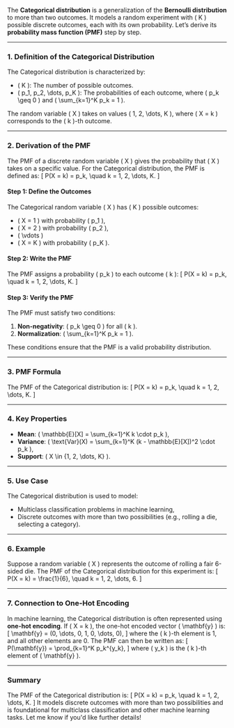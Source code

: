 The **Categorical distribution** is a generalization of the **Bernoulli distribution** to more than two outcomes. It models a random experiment with \( K \) possible discrete outcomes, each with its own probability. Let’s derive its **probability mass function (PMF)** step by step.

---

### **1. Definition of the Categorical Distribution**
The Categorical distribution is characterized by:
- \( K \): The number of possible outcomes.
- \( p_1, p_2, \dots, p_K \): The probabilities of each outcome, where \( p_k \geq 0 \) and \( \sum_{k=1}^K p_k = 1 \).

The random variable \( X \) takes on values \( 1, 2, \dots, K \), where \( X = k \) corresponds to the \( k \)-th outcome.

---

### **2. Derivation of the PMF**
The PMF of a discrete random variable \( X \) gives the probability that \( X \) takes on a specific value. For the Categorical distribution, the PMF is defined as:
\[
P(X = k) = p_k, \quad k = 1, 2, \dots, K.
\]

#### **Step 1: Define the Outcomes**
The Categorical random variable \( X \) has \( K \) possible outcomes:
- \( X = 1 \) with probability \( p_1 \),
- \( X = 2 \) with probability \( p_2 \),
- \( \vdots \)
- \( X = K \) with probability \( p_K \).

#### **Step 2: Write the PMF**
The PMF assigns a probability \( p_k \) to each outcome \( k \):
\[
P(X = k) = p_k, \quad k = 1, 2, \dots, K.
\]

#### **Step 3: Verify the PMF**
The PMF must satisfy two conditions:
1. **Non-negativity**: \( p_k \geq 0 \) for all \( k \).
2. **Normalization**: \( \sum_{k=1}^K p_k = 1 \).

These conditions ensure that the PMF is a valid probability distribution.

---

### **3. PMF Formula**
The PMF of the Categorical distribution is:
\[
P(X = k) = p_k, \quad k = 1, 2, \dots, K.
\]

---

### **4. Key Properties**
- **Mean**: \( \mathbb{E}[X] = \sum_{k=1}^K k \cdot p_k \),
- **Variance**: \( \text{Var}(X) = \sum_{k=1}^K (k - \mathbb{E}[X])^2 \cdot p_k \),
- **Support**: \( X \in \{1, 2, \dots, K\} \).

---

### **5. Use Case**
The Categorical distribution is used to model:
- Multiclass classification problems in machine learning,
- Discrete outcomes with more than two possibilities (e.g., rolling a die, selecting a category).

---

### **6. Example**
Suppose a random variable \( X \) represents the outcome of rolling a fair 6-sided die. The PMF of the Categorical distribution for this experiment is:
\[
P(X = k) = \frac{1}{6}, \quad k = 1, 2, \dots, 6.
\]

---

### **7. Connection to One-Hot Encoding**
In machine learning, the Categorical distribution is often represented using **one-hot encoding**. If \( X = k \), the one-hot encoded vector \( \mathbf{y} \) is:
\[
\mathbf{y} = (0, \dots, 0, 1, 0, \dots, 0),
\]
where the \( k \)-th element is 1, and all other elements are 0. The PMF can then be written as:
\[
P(\mathbf{y}) = \prod_{k=1}^K p_k^{y_k},
\]
where \( y_k \) is the \( k \)-th element of \( \mathbf{y} \).

---

### **Summary**
The PMF of the Categorical distribution is:
\[
P(X = k) = p_k, \quad k = 1, 2, \dots, K.
\]
It models discrete outcomes with more than two possibilities and is foundational for multiclass classification and other machine learning tasks. Let me know if you'd like further details!

